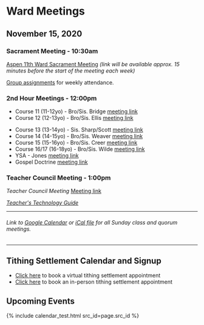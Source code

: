# Ward Meetings

## November 15, 2020

### Sacrament Meeting - 10:30am


[Aspen 11th Ward Sacrament Meeting](https://www.youtube.com/watch?v=WzrDY2H2Wz4) *(link will be available approx. 15 minutes before the start of the meeting each week)*

[Group assignments](https://docs.google.com/document/d/1mpLDtxDyq9XB_umNcKlkvhGHiGv-0iW3OCYqaRxaDrI/preview) for weekly attendance.


### 2nd Hour Meetings - 12:00pm

* Course 11 (11-12yo) - Bro/Sis. Bridge [meeting link](https://meet.google.com/dno-ohaw-iin)
* Course 12 (12-13yo) - Bro/Sis. Ellis [meeting link](https://meet.google.com/zww-rnvx-gda)
<!-- * Course 13 (13-14yo) - Sis. Sharp/Scott [meeting link](https://meet.google.com/hcp-iuvu-bpw) -->
* Course 13 (13-14yo) - Sis. Sharp/Scott [meeting link](https://prenda.zoom.us/j/98342259523)
* Course 14 (14-15yo) - Bro/Sis. Weaver [meeting link](https://meet.google.com/itg-bpwo-kuq)
* Course 15 (15-16yo) - Bro/Sis. Creer [meeting link](https://meet.google.com/qpm-afzw-acd)
* Course 16/17 (16-18yo) - Bro/Sis. Wilde [meeting link](https://meet.google.com/yfh-xete-ruk)
* YSA - Jones [meeting link](https://meet.google.com/uxh-tedi-wum)
* Gospel Doctrine [meeting link](https://us02web.zoom.us/j/82941717355)

<!--
#### Relief Society & Elders Quorum

*Relief Society* [Meeting link](https://us02web.zoom.us/j/83678982627)

*Elder's Quorum* [Meeting link](https://meet.google.com/uif-nmvv-jtn)
-->

<!--
#### Young Women

<!-- *Young Women (16-18)* [Meeting link](https://meet.google.com/rph-cjvg-sgm)

*Young Women (Combined)* [Meeting link](https://meet.google.com/ifu-vqyf-ytm)

<!-- *Young Women (12-15)* [Meeting link](https://meet.google.com/qmq-tova-qhk)
-->

<!--
#### Aaronic Priesthood

*Deacons Quorum* [Meeting link](https://meet.google.com/qrq-bpze-pmu)

*Teachers Quorum* [Meeting link](https://meet.google.com/wiz-zbgv-nxs)

*Priests Quorum* [Meeting link](https://meet.google.com/hyi-jkmp-ymd)
-->
### Teacher Council Meeting - 1:00pm
*Teacher Council Meeting* [Meeting link](https://us02web.zoom.us/j/88244338448?pwd=b2hxcWlOOW9ZUURxZmdnUEU3U0Y5Zz09)

*[Teacher's Technology Guide](https://docs.google.com/document/d/1dSY6IK2yK7si5LEYBuJu4oAn8cZhzvsciy1mspVzn3Q/edit)* 

   ---  
###### Link to [Google Calendar](https://calendar.google.com/calendar/u/0?cid=YXNwZW4xMWNvbW11bmljYXRpb25zQGdtYWlsLmNvbQ) or [iCal file](https://calendar.google.com/calendar/ical/aspen11communications%40gmail.com/public/basic.ics) for all Sunday class and quorum meetings.

   --- 

## Tithing Settlement Calendar and Signup
* [Click here](https://bishopsharp-tithing-settlement-2020-virtual.youcanbook.me) to book a virtual tithing settlement appointment
* [Click here](https://bishopsharp-tithing-settlement-2020.youcanbook.me) to book an in-person tithing settlement appointment

## Upcoming Events
{% include calendar_test.html src_id=page.src_id %}

